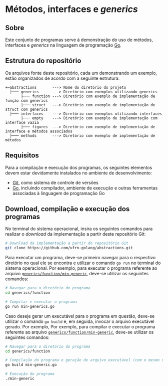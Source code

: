 # Métodos, interfaces e *generics*

## Sobre

Este conjunto de programas serve à demonstração do uso de métodos, interfaces e *generics* na linguagem de programação [Go](https://go.dev).

## Estrutura do repositório

Os arquivos fonte deste repositório, cada um demonstrando um exemplo, estão organizados de acordo com a seguinte estrutura:

```
+─abstractions       ---> Nome do diretório do projeto
  ├─── generics      ---> Diretório com exemplos utilizando generics
       ├─── function ---> Diretório com exemplo de implementação de função com generics
       ├─── struct   ---> Diretório com exemplo de implementação de struct com generics
  ├─── interfaces    ---> Diretório com exemplos utilizando interfaces
       ├─── empty    ---> Diretório com exemplo de implementação com interface vazia
       ├─── figures  ---> Diretório com exemplo de implementação de interface e métodos associados
  ├─── methods       ---> Diretório com exemplo de implementação de métodos
```

## Requisitos

Para a compilação e execução dos programas, os seguintes elementos devem estar devidamente instalados no ambiente de desenvolvimento:

- [Git](https://git-scm.com), como sistema de controle de versões
- [Go](https://go.dev), incluindo compilador, ambiente de execução e outras ferramentas associadas à linguagem de programação Go

## Download, compilação e execução dos programas

No terminal do sistema operacional, insira os seguintes comandos para realizar o *download* da implementação a partir deste repositório Git:

```bash
# Download da implementação a partir do repositório Git
git clone https://github.com/ufrn-golang/abstractions.git
```

Para executar um programa, deve-se primeiro navegar para o respectivo diretório no qual ele se encontra e utilizar o comando `go run` no terminal do sistema operacional. Por exemplo, para executar o programa referente ao arquivo [`generics/function/min-generic`](https://github.com/ufrn-golang/abstractions/tree/master/generics/function/min-generic.go), deve-se utilizar os seguintes comandos:

```bash
# Navegar para o diretório do programa
cd generics/function

# Compilar e executar o programa
go run min-generics.go
```

Caso deseje gerar um executável para o programa em questão, deve-se utilizar o comando `go build` e, em seguida, invocar o arquivo executável gerado. Por exemplo, Por exemplo, para compilar e executar o programa referente ao arquivo [`generics/function/min-generic`](https://github.com/ufrn-golang/abstractions/tree/master/generics/function/min-generic.go), deve-se utilizar os seguintes comandos:

```bash
# Navegar para o diretório do programa
cd generics/function

# Compilação do programa e geração de arquivo executável (com o mesmo nome do arquivo fonte)
go build min-generic.go

# Execução do programa
./min-generic
```
